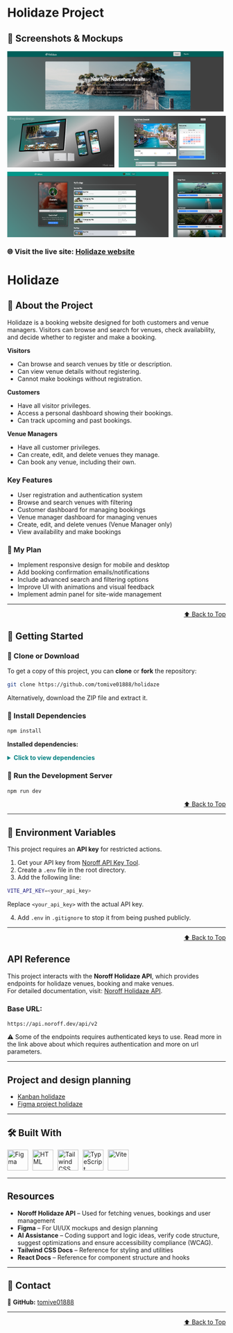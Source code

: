 # Holidaze Project

## 📸 Screenshots & Mockups

<div id="top" style="display: flex; flex-wrap: wrap; gap: 10px;">
  <img src="./docs/assets/hero-img.png" width="100%" alt="Landing Page" style="width: 99%;"/>
  <img src="./docs/assets/mock-views.png" width="48%" alt="Mock views" style="width: 49%;"/>
  <img src="./docs/assets/venue-details.png" width="48%" alt="Venue details" style="width: 49%;"/>
  <img src="./docs/assets/customer-bookings.png" width="75%" alt="Customer bookings" style=" width: 74%;"/>
  <img src="./docs/assets/vm-venues.png" width="25%" alt="Venue manager own venues" style="width: 24%;"/> 
</div>

### 🌐 Visit the live site: [Holidaze website](https://tom-holidaze.netlify.app/)

# Holidaze

## 📌 About the Project

Holidaze is a booking website designed for both customers and venue managers. Visitors can browse and search for venues, check availability, and decide whether to register and make a booking.

**Visitors**

- Can browse and search venues by title or description.
- Can view venue details without registering.
- Cannot make bookings without registration.

**Customers**

- Have all visitor privileges.
- Access a personal dashboard showing their bookings.
- Can track upcoming and past bookings.

**Venue Managers**

- Have all customer privileges.
- Can create, edit, and delete venues they manage.
- Can book any venue, including their own.

### Key Features

- User registration and authentication system
- Browse and search venues with filtering
- Customer dashboard for managing bookings
- Venue manager dashboard for managing venues
- Create, edit, and delete venues (Venue Manager only)
- View availability and make bookings

### 🎯 My Plan

- Implement responsive design for mobile and desktop
- Add booking confirmation emails/notifications
- Include advanced search and filtering options
- Improve UI with animations and visual feedback
- Implement admin panel for site-wide management

---

<p  align="right"><a href="#top">⬆️ Back to Top</a></p>

## 🚀 Getting Started

### 🔹 Clone or Download

To get a copy of this project, you can **clone** or **fork** the repository:

```bash
git clone https://github.com/tomive01888/holidaze
```

Alternatively, download the ZIP file and extract it.

### 🔹 Install Dependencies

```bash
npm install
```

**Installed dependencies:**

<details style="margin-bottom: 10px">
  <summary style="color:teal; user-select: none; cursor: pointer;"><strong>Click to view dependencies</strong></summary>

- **React** – Frontend library for building UI
- **React DOM** – React rendering for web
- **React Router DOM** – Client-side routing
- **Tailwind CSS** – Utility-first CSS framework
- **@tailwindcss/vite** – Tailwind integration for Vite
- **Vite** – Build tool and development server
- **Lucide React** – Icon library for React
- **React Datepicker** – Date picking component
- **React Toastify** – Toast notifications
- **DOMPurify** – Sanitize HTML to prevent XSS
- **TypeScript** – Typed JavaScript
- **ESLint** – Linting for clean code

</details>

### 🔹 Run the Development Server

```bash
npm run dev
```

<p  align="right"><a href="#top">⬆️ Back to Top</a></p>

---

## 🔑 Environment Variables

This project requires an **API key** for restricted actions.

1. Get your API key from [Noroff API Key Tool](https://docs.noroff.dev/docs/v2/auth/api-key#api-key-tool).
2. Create a `.env` file in the root directory.
3. Add the following line:

```bash
VITE_API_KEY=<your_api_key>
```

Replace `<your_api_key>` with the actual API key.

4. Add `.env` in `.gitignore` to stop it from being pushed publicly.

---

<p  align="right"><a href="#top">⬆️ Back to Top</a></p>

## API Reference

This project interacts with the **Noroff Holidaze API**, which provides endpoints for holidaze venues, booking and make venues.  
For detailed documentation, visit: [Noroff Holidaze API](https://docs.noroff.dev/docs/v2/holidaze/venues#all-venues).

### Base URL:

```
https://api.noroff.dev/api/v2
```

⚠️ Some of the endpoints requires authenticated keys to use.
Read more in the link above about which requires authentication and more on url parameters.

---

## Project and design planning

- [Kanban holidaze](https://github.com/users/tomive01888/projects/11/views/2)
- [Figma project holidaze](https://www.figma.com/design/Md8qmtG2FMgwvo1laUyAEX/Holidaze_projectExam2?node-id=0-1&t=gufZ72GY3tznweza-1)

---

## 🛠 Built With

<div style="display: flex; gap: 10px;">
  <a href="https://www.figma.com/">
    <img title="Figma" height="48px" width="48px" src="https://skillicons.dev/icons?i=figma"/>
  </a>  
  <a href="https://react.dev/">
    <img title="HTML" height="48px" width="48px" src="https://skillicons.dev/icons?i=react"/>
  </a>  
  <a href="https://tailwindcss.com/">
    <img title="Tailwind CSS" height="48px" width="48px" src="https://skillicons.dev/icons?i=tailwind"/>
  </a>  
  <a href="https://developer.mozilla.org/en-US/docs/Glossary/TypeScript">
    <img title="TypeScript" height="48px" width="48px" src="https://skillicons.dev/icons?i=ts"/>
  </a>  
  <a href="https://vite.dev/">
    <img title="Vite" height="48px" width="48px" src="https://skillicons.dev/icons?i=vite"/>
  </a>
</div>

---

## Resources

- **Noroff Holidaze API** – Used for fetching venues, bookings and user management  
- **Figma** – For UI/UX mockups and design planning  
- **AI Assistance** – Coding support and logic ideas, verify code structure, suggest optimizations and ensure accessibility compliance (WCAG).
- **Tailwind CSS Docs** – Reference for styling and utilities  
- **React Docs** – Reference for component structure and hooks 

---

## 📩 Contact

🔗 **GitHub:** [tomive01888](https://github.com/tomive01888)

---

<p  align="right"><a href="#top">⬆️ Back to Top</a></p>
